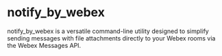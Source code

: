 # notify_by_webex
notify_by_webex is a versatile command-line utility designed to simplify sending messages with file attachments directly to your Webex rooms via the Webex Messages API.
